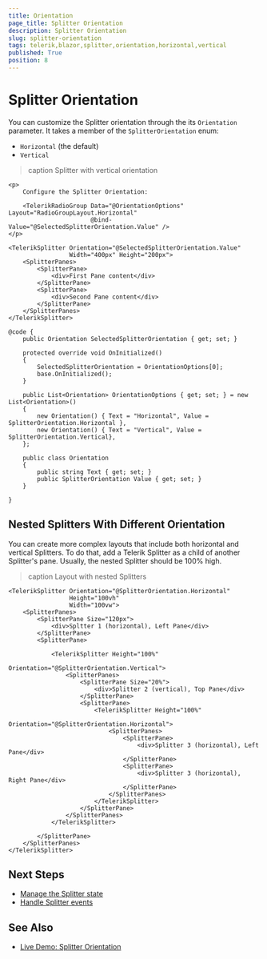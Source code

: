 ```yaml
---
title: Orientation
page_title: Splitter Orientation
description: Splitter Orientation
slug: splitter-orientation
tags: telerik,blazor,splitter,orientation,horizontal,vertical
published: True
position: 8
---
```


# Splitter Orientation

You can customize the Splitter orientation through the its `Orientation` parameter. It takes a member of the `SplitterOrientation` enum:

* `Horizontal` (the default)
* `Vertical`

>caption Splitter with vertical orientation

````RAZOR
<p>
    Configure the Splitter Orientation:

    <TelerikRadioGroup Data="@OrientationOptions" Layout="RadioGroupLayout.Horizontal"
                       @bind-Value="@SelectedSplitterOrientation.Value" />
</p>

<TelerikSplitter Orientation="@SelectedSplitterOrientation.Value"
                 Width="400px" Height="200px">
    <SplitterPanes>
        <SplitterPane>
            <div>First Pane content</div>
        </SplitterPane>
        <SplitterPane>
            <div>Second Pane content</div>
        </SplitterPane>
    </SplitterPanes>
</TelerikSplitter>

@code {
    public Orientation SelectedSplitterOrientation { get; set; }

    protected override void OnInitialized()
    {
        SelectedSplitterOrientation = OrientationOptions[0];
        base.OnInitialized();
    }

    public List<Orientation> OrientationOptions { get; set; } = new List<Orientation>()
    {
        new Orientation() { Text = "Horizontal", Value = SplitterOrientation.Horizontal },
        new Orientation() { Text = "Vertical", Value = SplitterOrientation.Vertical},
    };

    public class Orientation
    {
        public string Text { get; set; }
        public SplitterOrientation Value { get; set; }
    }

}
````

## Nested Splitters With Different Orientation

You can create more complex layouts that include both horizontal and vertical Splitters. To do that, add a Telerik Splitter as a child of another Splitter's pane. Usually, the nested Splitter should be 100% high.

>caption Layout with nested Splitters

````RAZOR
<TelerikSplitter Orientation="@SplitterOrientation.Horizontal"
                 Height="100vh"
                 Width="100vw">
    <SplitterPanes>
        <SplitterPane Size="120px">
            <div>Spltter 1 (horizontal), Left Pane</div>
        </SplitterPane>
        <SplitterPane>

            <TelerikSplitter Height="100%"
                             Orientation="@SplitterOrientation.Vertical">
                <SplitterPanes>
                    <SplitterPane Size="20%">
                        <div>Splitter 2 (vertical), Top Pane</div>
                    </SplitterPane>
                    <SplitterPane>
                        <TelerikSplitter Height="100%"
                                         Orientation="@SplitterOrientation.Horizontal">
                            <SplitterPanes>
                                <SplitterPane>
                                    <div>Splitter 3 (horizontal), Left Pane</div>
                                </SplitterPane>
                                <SplitterPane>
                                    <div>Splitter 3 (horizontal), Right Pane</div>
                                </SplitterPane>
                            </SplitterPanes>
                        </TelerikSplitter>
                    </SplitterPane>
                </SplitterPanes>
            </TelerikSplitter>

        </SplitterPane>
    </SplitterPanes>
</TelerikSplitter>
````

## Next Steps

* [Manage the Splitter state](slug:splitter-state)
* [Handle Splitter events](slug:splitter-events)

## See Also

* [Live Demo: Splitter Orientation](https://demos.telerik.com/blazor-ui/splitter/orientation)
